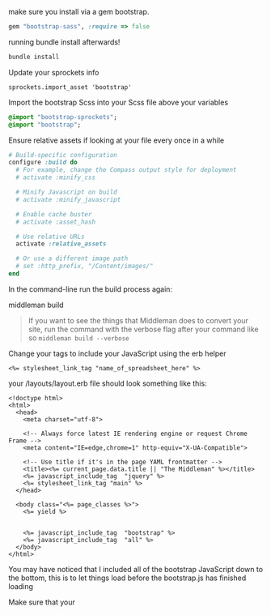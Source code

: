 make sure you install via a gem bootstrap.

```ruby
gem "bootstrap-sass", :require => false
```

running bundle install afterwards!

```bash
bundle install
```

Update your sprockets info

```sprockets.import_asset 'bootstrap'```

Import the bootstrap Scss into your Scss file above your variables

```sass
@import "bootstrap-sprockets";
@import "bootstrap";
```

Ensure relative assets if looking at your file every once in a while
```ruby
# Build-specific configuration
configure :build do
  # For example, change the Compass output style for deployment
  # activate :minify_css

  # Minify Javascript on build
  # activate :minify_javascript

  # Enable cache buster
  # activate :asset_hash

  # Use relative URLs
  activate :relative_assets

  # Or use a different image path
  # set :http_prefix, "/Content/images/"
end
```

In the command-line run the build process again:

middleman build

> If you want to see the things that Middleman does to convert your site, run the command with the verbose flag after your command like so ```middleman build --verbose```

Change your tags to include your JavaScript using the erb helper

```<%= stylesheet_link_tag "name_of_spreadsheet_here" %> ```

your /layouts/layout.erb file should look something like this:

```erb
<!doctype html>
<html>
  <head>
    <meta charset="utf-8">
    
    <!-- Always force latest IE rendering engine or request Chrome Frame -->
    <meta content="IE=edge,chrome=1" http-equiv="X-UA-Compatible">
    
    <!-- Use title if it's in the page YAML frontmatter -->
    <title><%= current_page.data.title || "The Middleman" %></title>
    <%= javascript_include_tag  "jquery" %>
    <%= stylesheet_link_tag "main" %>
  </head>
  
  <body class="<%= page_classes %>">
    <%= yield %>
    

    <%= javascript_include_tag  "bootstrap" %>
    <%= javascript_include_tag  "all" %>
  </body>
</html>
```

You may have noticed that I included all of the bootstrap JavaScript down to the bottom, this is to let things load before the bootstrap.js has finished loading

Make sure that your
